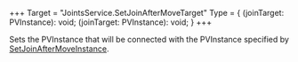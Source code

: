 +++
Target = "JointsService.SetJoinAfterMoveTarget"
Type = { (joinTarget: PVInstance): void; (joinTarget: PVInstance): void; }
+++

Sets the PVInstance that will be connected with the PVInstance specified by [SetJoinAfterMoveInstance](https://developer.roblox.com/api-reference/function/JointsService/SetJoinAfterMoveInstance).